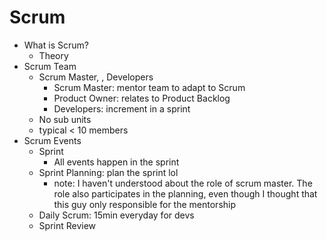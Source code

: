 # Scrum

- What is Scrum?
  - Theory
- Scrum Team
  - Scrum Master, , Developers
    - Scrum Master: mentor team to adapt to Scrum
    - Product Owner: relates to Product Backlog
    - Developers: increment in a sprint
  - No sub units
  - typical < 10 members
- Scrum Events
  - Sprint
    - All events happen in the sprint
  - Sprint Planning: plan the sprint lol
    - note: I haven't understood about the role of scrum master. The role also participates in the planning, even though I thought that this guy only responsible for the mentorship
  - Daily Scrum: 15min everyday for devs
  - Sprint Review